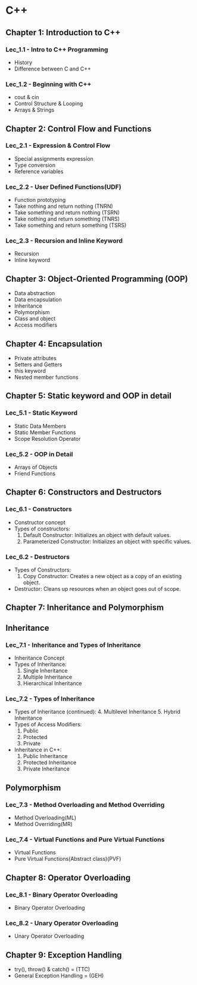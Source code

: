 # C++

## Chapter 1: Introduction to C++

### Lec_1.1 - Intro to C++ Programming

- History
- Difference between C and C++

### Lec_1.2 - Beginning with C++

- cout & cin
- Control Structure & Looping
- Arrays & Strings

## Chapter 2: Control Flow and Functions

### Lec_2.1 - Expression & Control Flow

- Special assignments expression
- Type conversion
- Reference variables

### Lec_2.2 - User Defined Functions(UDF)

- Function prototyping
- Take nothing and return nothing (TNRN)
- Take something and return nothing (TSRN)
- Take nothing and return something (TNRS)
- Take something and return something (TSRS)

### Lec_2.3 - Recursion and Inline Keyword

- Recursion
- Inline keyword

## Chapter 3: Object-Oriented Programming (OOP)

- Data abstraction
- Data encapsulation
- Inheritance
- Polymorphism
- Class and object
- Access modifiers

## Chapter 4: Encapsulation

- Private attributes
- Setters and Getters
- this keyword
- Nested member functions

## Chapter 5: Static keyword and OOP in detail

### Lec_5.1 - Static Keyword

- Static Data Members
- Static Member Functions
- Scope Resolution Operator

### Lec_5.2 - OOP in Detail

- Arrays of Objects
- Friend Functions

## Chapter 6: Constructors and Destructors

### Lec_6.1 - Constructors

- Constructor concept
- Types of constructors:
  1. Default Constructor: Initializes
     an object with default values.
  2. Parameterized Constructor:
     Initializes an object with specific
     values.

### Lec_6.2 - Destructors

- Types of Constructors:
  1. Copy Constructor: Creates a new
     object as a copy of an existing
     object.
- Destructor: Cleans up resources
  when an object goes out of scope.

## Chapter 7: Inheritance and Polymorphism

## Inheritance

### Lec_7.1 - Inheritance and Types of Inheritance

- Inheritance Concept
- Types of Inheritance:
  1. Single Inheritance
  2. Multiple Inheritance
  3. Hierarchical Inheritance

### Lec_7.2 - Types of Inheritance

- Types of Inheritance (continued): 4. Multilevel Inheritance 5. Hybrid Inheritance
- Types of Access Modifiers:
  1. Public
  2. Protected
  3. Private
- Inheritance in C++:
  1. Public Inheritance
  2. Protected Inheritance
  3. Private Inheritance

## Polymorphism

### Lec_7.3 - Method Overloading and Method Overriding

- Method Overloading(ML)
- Method Overriding(MR)

### Lec_7.4 - Virtual Functions and Pure Virtual Functions

- Virtual Functions
- Pure Virtual Functions(Abstract class)(PVF)

## Chapter 8: Operator Overloading

### Lec_8.1 - Binary Operator Overloading

- Binary Operator Overloading

### Lec_8.2 - Unary Operator Overloading

- Unary Operator Overloading

## Chapter 9: Exception Handling

- try(), throw() & catch() = (TTC)
- General Exception Handling = (GEH)
